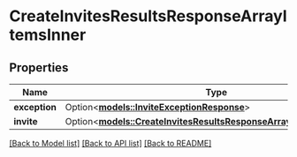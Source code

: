 # CreateInvitesResultsResponseArrayItemsInner

## Properties

Name | Type | Description | Notes
------------ | ------------- | ------------- | -------------
**exception** | Option<[**models::InviteExceptionResponse**](InviteExceptionResponse.md)> |  | [optional]
**invite** | Option<[**models::CreateInvitesResultsResponseArrayItemsInnerInvite**](CreateInvitesResultsResponseArray_items_inner_invite.md)> |  | [optional]

[[Back to Model list]](../README.md#documentation-for-models) [[Back to API list]](../README.md#documentation-for-api-endpoints) [[Back to README]](../README.md)



